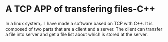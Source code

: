 # A TCP APP of transfering files-C++
In a linux system，I have made a software based on TCP with C++. It is composed of two parts that are a client and a server. The client can transfer a file into server and get a file list about which is stored at the server.
